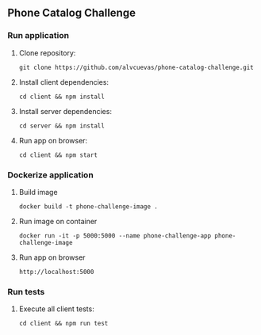## Phone Catalog Challenge

### Run application

1. Clone repository: 
    
    `git clone https://github.com/alvcuevas/phone-catalog-challenge.git`

2. Install client dependencies: 
    
    `cd client && npm install`

3. Install server dependencies: 

    `cd server && npm install`

4. Run app on browser: 

    `cd client && npm start`

### Dockerize application

1. Build image

    `docker build -t phone-challenge-image .`

2. Run image on container

    `docker run -it -p 5000:5000 --name phone-challenge-app phone-challenge-image`

3. Run app on browser

    `http://localhost:5000`
    
### Run tests

1. Execute all client tests:

    `cd client && npm run test`
